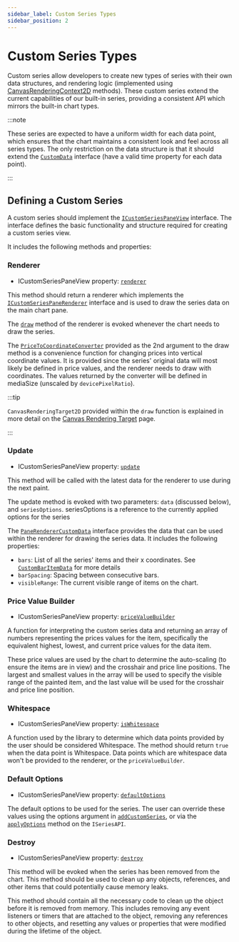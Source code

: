 ```yaml
---
sidebar_label: Custom Series Types
sidebar_position: 2
---
```


# Custom Series Types

Custom series allow developers to create new types of series with their own data
structures, and rendering logic (implemented using
[CanvasRenderingContext2D](https://developer.mozilla.org/en-US/docs/Web/API/CanvasRenderingContext2D)
methods). These custom series extend the current capabilities of our built-in
series, providing a consistent API which mirrors the built-in chart types.

:::note

These series are expected to have a uniform width for each data point, which
ensures that the chart maintains a consistent look and feel across all series
types. The only restriction on the data structure is that it should extend the
[`CustomData`](../api/interfaces/CustomData.md) interface (have a valid time
property for each data point).

:::

## Defining a Custom Series

A custom series should implement the
[`ICustomSeriesPaneView`](../api/interfaces/ICustomSeriesPaneView.md) interface.
The interface defines the basic functionality and structure required for
creating a custom series view.

It includes the following methods and properties:

### Renderer

- ICustomSeriesPaneView property:
  [`renderer`](../api/interfaces/ICustomSeriesPaneView.md#renderer)

This method should return a renderer which implements the
[`ICustomSeriesPaneRenderer`](../api/interfaces/ICustomSeriesPaneRenderer.md)
interface and is used to draw the series data on the main chart pane.

The [`draw`](../api/interfaces/ICustomSeriesPaneRenderer.md#draw) method of the
renderer is evoked whenever the chart needs to draw the series.

The [`PriceToCoordinateConverter`](../api/index.md#pricetocoordinateconverter)
provided as the 2nd argument to the draw method is a convenience function for
changing prices into vertical coordinate values. It is provided since the
series' original data will most likely be defined in price values, and the
renderer needs to draw with coordinates. The values returned by the converter
will be defined in mediaSize (unscaled by `devicePixelRatio`).

:::tip

`CanvasRenderingTarget2D` provided within the `draw` function is explained in
more detail on the [Canvas Rendering Target](./canvas-rendering-target) page.

:::

### Update

- ICustomSeriesPaneView property:
  [`update`](../api/interfaces/ICustomSeriesPaneView.md#update)

This method will be called with the latest data for the renderer to use during
the next paint.

The update method is evoked with two parameters: `data` (discussed below), and
`seriesOptions`. seriesOptions is a reference to the currently applied options
for the series

The [`PaneRendererCustomData`](../api/interfaces/PaneRendererCustomData.md)
interface provides the data that can be used within the renderer for drawing the
series data. It includes the following properties:

- `bars`: List of all the series' items and their x coordinates. See
  [`CustomBarItemData`](../api/interfaces/CustomBarItemData.md) for more details
- `barSpacing`: Spacing between consecutive bars.
- `visibleRange`: The current visible range of items on the chart.

### Price Value Builder

- ICustomSeriesPaneView property:
  [`priceValueBuilder`](../api/interfaces/ICustomSeriesPaneView.md#priceValueBuilder)

A function for interpreting the custom series data and returning an array of
numbers representing the prices values for the item, specifically the equivalent
highest, lowest, and current price values for the data item.

These price values are used by the chart to determine the auto-scaling (to
ensure the items are in view) and the crosshair and price line positions. The
largest and smallest values in the array will be used to specify the visible
range of the painted item, and the last value will be used for the crosshair and
price line position.

### Whitespace

- ICustomSeriesPaneView property:
  [`isWhitespace`](../api/interfaces/ICustomSeriesPaneView.md#iswhitespace)

A function used by the library to determine which data points provided by the
user should be considered Whitespace. The method should return `true` when the
data point is Whitespace. Data points which are whitespace data won't be provided to
the renderer, or the `priceValueBuilder`.

### Default Options

- ICustomSeriesPaneView property:
  [`defaultOptions`](../api/interfaces/ICustomSeriesPaneView.md#defaultoptions)

The default options to be used for the series. The user can override these
values using the options argument in
[`addCustomSeries`](../api/interfaces/IChartApi.md#addcustomseries), or via the
[`applyOptions`](../api/interfaces/ISeriesApi.md#applyoptions) method on the
`ISeriesAPI`.

### Destroy

- ICustomSeriesPaneView property:
  [`destroy`](../api/interfaces/ICustomSeriesPaneView.md#destroy)

This method will be evoked when the series has been removed from the chart. This
method should be used to clean up any objects, references, and other items that
could potentially cause memory leaks.

This method should contain all the necessary code to clean up the object before
it is removed from memory. This includes removing any event listeners or timers
that are attached to the object, removing any references to other objects, and
resetting any values or properties that were modified during the lifetime of the
object.
